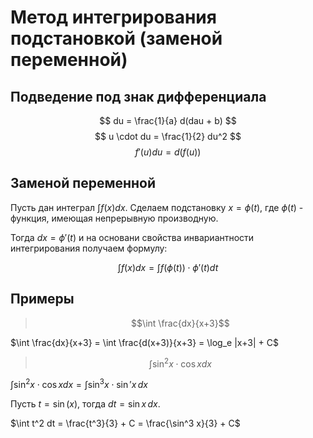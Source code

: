 # Метод интегрирования подстановкой (заменой переменной)

## Подведение под знак дифференциала

$$ du = \frac{1}{a} d(dau + b) $$
$$ u \cdot du = \frac{1}{2} du^2 $$
$$ f'(u)du = d(f(u)) $$

## Заменой переменной

Пусть дан интеграл $\int f(x) dx$. Сделаем подстановку $x = \phi(t)$, где $\phi(t)$ - функция, имеющая непрерывную производную.

Тогда $dx = \phi'(t)$ и на основани свойства инвариантности интегрирования получаем формулу:

$$ \int f(x)dx = \int f(\phi(t)) \cdot \phi'(t) dt $$

## Примеры

> $$\int \frac{dx}{x+3}$$

$\int \frac{dx}{x+3} = \int \frac{d(x+3)}{x+3} = \log_e |x+3| + C$

> $$\int \sin^2 x \cdot \cos x dx$$

$\int \sin^2 x \cdot \cos x dx = \int \sin^3 x \cdot \sin' x \,dx$

Пусть $t = \sin(x)$, тогда $dt = \sin x \,dx$.

$\int t^2 dt = \frac{t^3}{3} + C = \frac{\sin^3 x}{3} + C$
